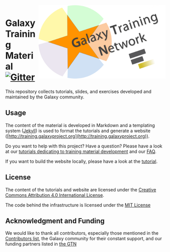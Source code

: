 <img src="./shared/images/GTNLogo1000.png" alt="GTN logo, a star on a coloured circle with the text Galaxy Training Network at an upward angle." width="400"  align="right" />

# Galaxy Training Material [![Gitter](https://badges.gitter.im/Galaxy-Training-Network/training-material.svg)](https://gitter.im/Galaxy-Training-Network/Lobby?utm_source=badge&utm_medium=badge&utm_campaign=pr-badge&utm_content=badge)

This repository collects tutorials, slides, and exercises developed and maintained by the Galaxy community.

## Usage

The content of the material is developed in Markdown and a templating system ([Jekyll](http://jekyllrb.com/)) is used to format the tutorials and generate a website ([http://training.galaxyproject.org](http://training.galaxyproject.org)).

Do you want to help with this project? Have a question? Please have a look at our [tutorials dedicating to training material development](https://training.galaxyproject.org/training-material/topics/contributing) and our [FAQ](https://training.galaxyproject.org/training-material/faq#contributing).

If you want to build the website locally, please have a look at the [tutorial](https://training.galaxyproject.org/training-material/topics/contributing/tutorials/running-jekyll/tutorial.html).

## License

The content of the tutorials and website are licensed under the [Creative Commons Attribution 4.0 International License](https://creativecommons.org/licenses/by/4.0).

The code behind the infrastructure is licensed under the [MIT License](LICENSE.md)

## Acknowledgment and Funding

We would like to thank all contributors, especially those mentioned in the [Contributors list](https://training.galaxyproject.org/training-material/hall-of-fame), the Galaxy community for their constant support, and our funding partners listed in [the GTN](https://training.galaxyproject.org/#acknowledgment-and-funding)
